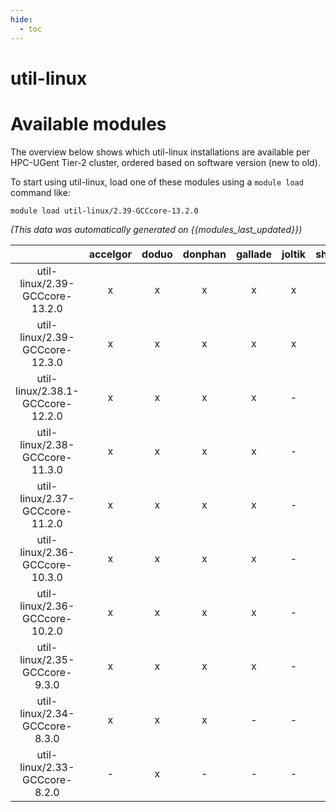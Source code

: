 ```yaml
---
hide:
  - toc
---
```


util-linux
==========

# Available modules


The overview below shows which util-linux installations are available per HPC-UGent Tier-2 cluster, ordered based on software version (new to old).

To start using util-linux, load one of these modules using a `module load` command like:

```shell
module load util-linux/2.39-GCCcore-13.2.0
```

*(This data was automatically generated on {{modules_last_updated}})*  

| |accelgor|doduo|donphan|gallade|joltik|shinx|skitty|
| :---: | :---: | :---: | :---: | :---: | :---: | :---: | :---: |
|util-linux/2.39-GCCcore-13.2.0|x|x|x|x|x|x|x|
|util-linux/2.39-GCCcore-12.3.0|x|x|x|x|x|x|x|
|util-linux/2.38.1-GCCcore-12.2.0|x|x|x|x|-|x|-|
|util-linux/2.38-GCCcore-11.3.0|x|x|x|x|-|x|-|
|util-linux/2.37-GCCcore-11.2.0|x|x|x|x|-|-|-|
|util-linux/2.36-GCCcore-10.3.0|x|x|x|x|-|-|-|
|util-linux/2.36-GCCcore-10.2.0|x|x|x|x|-|-|-|
|util-linux/2.35-GCCcore-9.3.0|x|x|x|x|-|-|-|
|util-linux/2.34-GCCcore-8.3.0|x|x|x|-|-|-|-|
|util-linux/2.33-GCCcore-8.2.0|-|x|-|-|-|-|-|
